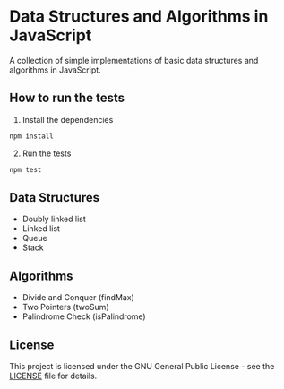 # Data Structures and Algorithms in JavaScript

A collection of simple implementations of basic data structures and algorithms in JavaScript.

## How to run the tests

1. Install the dependencies

```bash
npm install
```

2. Run the tests

```bash
npm test
```

## Data Structures

- Doubly linked list
- Linked list
- Queue
- Stack

## Algorithms

- Divide and Conquer (findMax)
- Two Pointers (twoSum)
- Palindrome Check (isPalindrome)

## License

This project is licensed under the GNU General Public License - see the [LICENSE](LICENSE) file for details.
